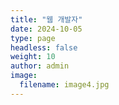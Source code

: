 ```yaml
---
title: "웹 개발자"
date: 2024-10-05
type: page
headless: false
weight: 10
author: admin
image: 
  filename: image4.jpg
---
```

